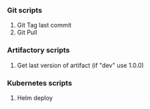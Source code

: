 ### Git scripts
1. Git Tag last commit
2. Git Pull

### Artifactory scripts
1. Get last version of artifact (if "dev" use 1.0.0)

### Kubernetes scripts
1. Helm deploy 
